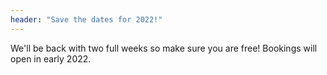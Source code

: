 ```yaml
---
header: "Save the dates for 2022!"
---
```

We'll be back with two full weeks so make sure you are free! Bookings will open in early 2022.
